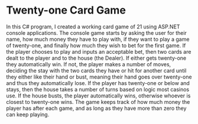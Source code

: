 <h1>Twenty-one Card Game</h1>

<p>In this C# program, I created a working card game of 21 using ASP.NET console applications. The console game starts by asking the user for their name, how much money they have to play with, if they want to play a game of twenty-one, and finally how much they wish to bet for the first game. If the player chooses to play and inputs an acceptable bet, then two cards are dealt to the player and to the house (the Dealer). If either gets twenty-one they automatically win. If not, the player makes a number of moves, deciding the stay with the two cards they have or hit for another card until they either like their hand or bust, meaning their hand goes over twenty-one and thus they automatically lose. If the player has twenty-one or below and stays, then the house takes a number of turns based on logic most casinos use. If the house busts, the player automatically wins, otherwise whoever is closest to twenty-one wins. The game keeps track of how much money the player has after each game, and as long as they have more than zero they can keep playing.</p>
